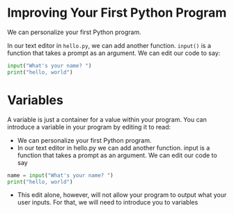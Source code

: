 # Improving Your First Python Program

We can personalize your first Python program.

In our text editor in `hello.py`, we can add another function. `input()` is a function that takes a prompt as an argument. We can edit our code to say:

```python
input("What's your name? ")
print("hello, world")
```

# Variables
A variable is just a container for a value within your program. You can introduce a variable in your program by editing it to read:

* We can personalize your first Python program.
* In our text editor in hello.py we can add another function. input is a function that takes a prompt as an argument. We can edit our code to say

```python
name = input("What's your name? ")
print("hello, world")
```
* This edit alone, however, will not allow your program to output what your user inputs. For that, we will need to introduce you to variables

